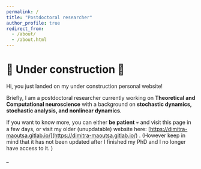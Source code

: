 ```yaml
---
permalink: /
title: "Postdoctoral researcher"
author_profile: true
redirect_from: 
  - /about/
  - /about.html
---
```


:construction: Under construction :construction:
======
Hi, you just landed on my under construction personal website! 


Briefly, I am a postdoctoral researcher currently working on **Theoretical and Computational neuroscience** with a background on **stochastic dynamics, stochastic analysis, and nonlinear dynamics**.

If you want to know more, you can either **be patient** :skull: and visit this page in a few days, or visit my older (unupdatable) website here: [https://dimitra-maoutsa.gitlab.io/](https://dimitra-maoutsa.gitlab.io/) . (However keep in mind that it has not been updated after I finished my PhD and I no longer have access to it. )







[_](https://github.com/dimitra-maoutsa/dimitra-maoutsa.github.io/blob/master/googlef44ac06ac32b8302.html)



